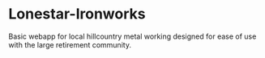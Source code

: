 # Lonestar-Ironworks
Basic webapp for local hillcountry metal working designed for ease of use with the large retirement community.
